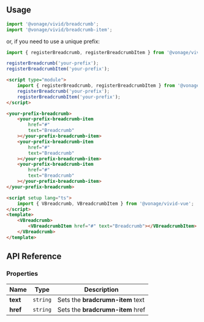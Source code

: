 ## Usage

<vwc-tabs gutters="none">
<vwc-tab label="Web component"></vwc-tab>
<vwc-tab-panel>

```js
import '@vonage/vivid/breadcrumb';
import '@vonage/vivid/breadcrumb-item';
```

or, if you need to use a unique prefix:

```js
import { registerBreadcrumb, registerBreadcrumbItem } from '@vonage/vivid';

registerBreadcrumb('your-prefix');
registerBreadcrumbItem('your-prefix');
```

```html preview
<script type="module">
	import { registerBreadcrumb, registerBreadcrumbItem } from '@vonage/vivid';
	registerBreadcrumb('your-prefix');
	registerBreadcrumbItem('your-prefix');
</script>

<your-prefix-breadcrumb>
	<your-prefix-breadcrumb-item
		href="#"
		text="Breadcrumb"
	></your-prefix-breadcrumb-item>
	<your-prefix-breadcrumb-item
		href="#"
		text="Breadcrumb"
	></your-prefix-breadcrumb-item>
	<your-prefix-breadcrumb-item
		href="#"
		text="Breadcrumb"
	></your-prefix-breadcrumb-item>
</your-prefix-breadcrumb>
```

</vwc-tab-panel>
<vwc-tab label="Vue"></vwc-tab>
<vwc-tab-panel>

```html
<script setup lang="ts">
	import { VBreadcrumb, VBreadcrumbItem } from '@vonage/vivid-vue';
</script>
<template>
	<VBreadcrumb>
		<VBreadcrumbItem href="#" text="Breadcrumb"></VBreadcrumbItem>
	</VBreadcrumb>
</template>
```

</vwc-tab-panel>
</vwc-tabs>

## API Reference

### Properties

<div class="table-wrapper">

| Name     | Type     | Description                      |
| -------- | -------- | -------------------------------- |
| **text** | `string` | Sets the **bradcrumn-item** text |
| **href** | `string` | Sets the **bradcrumn-item** href |

</div>
